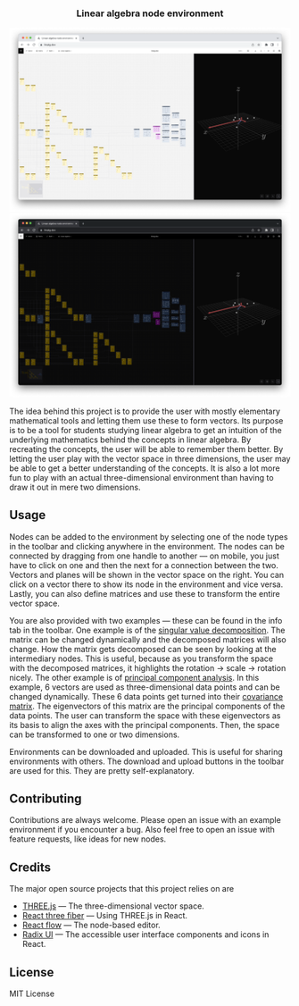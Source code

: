 <div align="center">
  <h3>Linear algebra node environment</h3>

  <img src="./docs/preview-light-mode.png#gh-light-mode-only">
  <img src="./docs/preview-dark-mode.png#gh-dark-mode-only">
</div>

The idea behind this project is to provide the user with mostly elementary mathematical tools and letting them use these to form vectors. Its purpose is to be a tool for students studying linear algebra to get an intuition of the underlying mathematics behind the concepts in linear algebra. By recreating the concepts, the user will be able to remember them better. By letting the user play with the vector space in three dimensions, the user may be able to get a better understanding of the concepts. It is also a lot more fun to play with an actual three-dimensional environment than having to draw it out in mere two dimensions.

## Usage

Nodes can be added to the environment by selecting one of the node types in the toolbar and clicking anywhere in the environment. The nodes can be connected by dragging from one handle to another — on mobile, you just have to click on one and then the next for a connection between the two. Vectors and planes will be shown in the vector space on the right. You can click on a vector there to show its node in the environment and vice versa. Lastly, you can also define matrices and use these to transform the entire vector space.

You are also provided with two examples — these can be found in the info tab in the toolbar. One example is of the [singular value decomposition](https://en.wikipedia.org/wiki/Singular_value_decomposition). The matrix can be changed dynamically and the decomposed matrices will also change. How the matrix gets decomposed can be seen by looking at the intermediary nodes. This is useful, because as you transform the space with the decomposed matrices, it highlights the rotation → scale → rotation nicely. The other example is of [principal component analysis](https://en.wikipedia.org/wiki/Principal_component_analysis). In this example, 6 vectors are used as three-dimensional data points and can be changed dynamically. These 6 data points get turned into their [covariance matrix](https://en.wikipedia.org/wiki/Covariance_matrix). The eigenvectors of this matrix are the principal components of the data points. The user can transform the space with these eigenvectors as its basis to align the axes with the principal components. Then, the space can be transformed to one or two dimensions.

Environments can be downloaded and uploaded. This is useful for sharing environments with others. The download and upload buttons in the toolbar are used for this. They are pretty self-explanatory.

## Contributing

Contributions are always welcome. Please open an issue with an example environment if you encounter a bug. Also feel free to open an issue with feature requests, like ideas for new nodes.

## Credits

The major open source projects that this project relies on are

-   [THREE.js](https://github.com/mrdoob/three.js/) — The three-dimensional vector space.
-   [React three fiber](https://github.com/pmndrs/react-three-fiber) — Using THREE.js in React.
-   [React flow](https://github.com/wbkd/react-flow) — The node-based editor.
-   [Radix UI](https://github.com/radix-ui) — The accessible user interface components and icons in React.

## License

MIT License
